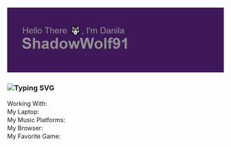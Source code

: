 ![Header](https://github.com/ShadowWolf91/ShadowWolf91/blob/main/header.png)
### ![Typing SVG](https://readme-typing-svg.herokuapp.com?color=%2336BCF7&lines=Hi+there,+I'm+a+3D+and+Unity+programmer)
Working With:
<a href="https://www.adobe.com/products/photoshop.html"><img height="16" width="16" src="https://cdn.simpleicons.org/adobephotoshop/purple"/><a/>
<a href="https://www.autodesk.com/"><img height="16" width="16" src="https://cdn.simpleicons.org/autodesk/purple"/><a/>
<a href="https://www.blender.org/"><img height="16" width="16" src="https://cdn.simpleicons.org/blender/purple"/><a/>
<a href="https://learn.microsoft.com/en-us/dotnet/csharp/"><img height="16" width="16" src="https://cdn.simpleicons.org/csharp/purple"/><a/>
<a href="https://unity.com"><img height="16" width="16" src="https://cdn.simpleicons.org/unity/purple"/><a/>
<a href="https://www.unrealengine.com/en-US"><img height="16" width="16" src="https://cdn.simpleicons.org/unrealengine/purple"/><br/><a/>
My Laptop:
<a href="https://www.lenovo.com/us/en/"><img height="16" width="16" src="https://cdn.simpleicons.org/lenovo/purple"/><a/>
<a href="https://www.lenovo.com/us/en/c/laptops/thinkpad/"><img height="16" width="16" src="https://cdn.simpleicons.org/thinkpad/purple"/><a/><br/>
My Music Platforms:
<a href="https://soundcloud.com/user-131706000"><img height="16" width="16" src="https://cdn.simpleicons.org/soundcloud/purple"/><a/>
<a href=""><img height="16" width="16" src="https://cdn.simpleicons.org/spotify/purple"/><a/><br/>
My Browser:
<a href="https://brave.com/"><img height="16" width="16" src="https://cdn.simpleicons.org/brave/purple"/><a/><br/>
My Favorite Game:
<a href="https://store.steampowered.com/app/391540/Undertale/"><img height="16" width="16" src="https://cdn.simpleicons.org/undertale/purple"/><a/><br/>
<!--
**ShadowWolf91/ShadowWolf91** is a ✨ _special_ ✨ repository because its `README.md` (this file) appears on your GitHub profile.

Here are some ideas to get you started:

- 🔭 I’m currently working on simulation in Unity
- 🌱 I’m currently learning ...
- 👯 I’m looking to collaborate on ...
- 🤔 I’m looking for help with making game
- 💬 Ask me about ...
- 📫 How to reach me: ...
- 😄 Pronouns: ...
- ⚡ Fun fact: ...
-->
